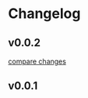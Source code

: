 # Changelog


## v0.0.2

[compare changes](https://github.com/datalogix/livron-viewer/compare/v0.0.1...v0.0.2)

## v0.0.1

